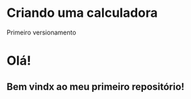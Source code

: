 # Criando uma calculadora
Primeiro versionamento
<h1>Olá!</h1>
<h2>Bem vindx ao meu primeiro repositório!</h2>
